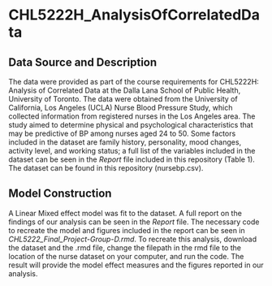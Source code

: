 # CHL5222H_AnalysisOfCorrelatedData

## Data Source and Description
The data were provided as part of the course requirements for CHL5222H: Analysis of Correlated Data at the Dalla Lana School of Public Health, University of Toronto. The data were obtained from the University of California, Los Angeles (UCLA) Nurse Blood Pressure Study, which collected information from registered nurses in the Los Angeles area. The study aimed to determine physical and psychological characteristics that may be predictive of BP among nurses aged 24 to 50. Some factors included in the dataset are family history, personality, mood changes, activity level, and working status; a full list of the variables included in the dataset can be seen in the *Report* file included in this repository (Table 1). The dataset can be found in this repository (nursebp.csv).

## Model Construction
A Linear Mixed effect model was fit to the dataset. A full report on the findings of our analysis can be seen in the *Report* file. The necessary code to recreate the model and figures included in the report can be seen in *CHL5222_Final_Project-Group-D.rmd*. To recreate this analysis, download the dataset and the .rmd file, change the filepath in the rmd file to the location of the nurse dataset on your computer, and run the code. The result will provide the model effect measures and the figures reported in our analysis. 

